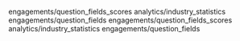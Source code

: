 engagements/question_fields_scores
analytics/industry_statistics
engagements/question_fields
engagements/question_fields_scores
analytics/industry_statistics
engagements/question_fields
